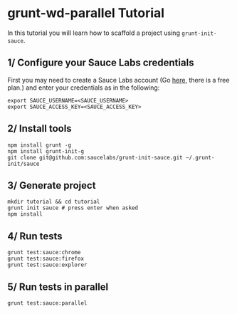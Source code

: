 grunt-wd-parallel Tutorial
=============

In this tutorial you will learn how to scaffold a project using `grunt-init-sauce`.

## 1/ Configure your Sauce Labs credentials

First you may need to create a Sauce Labs account (Go 
[here](https://saucelabs.com/signup), there is a free plan.) and enter your 
credentials as in the following:  

```
export SAUCE_USERNAME=<SAUCE_USERNAME>
export SAUCE_ACCESS_KEY=<SAUCE_ACCESS_KEY>
```

## 2/ Install tools

```
npm install grunt -g
npm install grunt-init-g
git clone git@github.com:saucelabs/grunt-init-sauce.git ~/.grunt-init/sauce
```

## 3/ Generate project

```
mkdir tutorial && cd tutorial
grunt init sauce # press enter when asked
npm install
```

## 4/ Run tests

```
grunt test:sauce:chrome
grunt test:sauce:firefox
grunt test:sauce:explorer
```

## 5/ Run tests in parallel

```
grunt test:sauce:parallel
```
